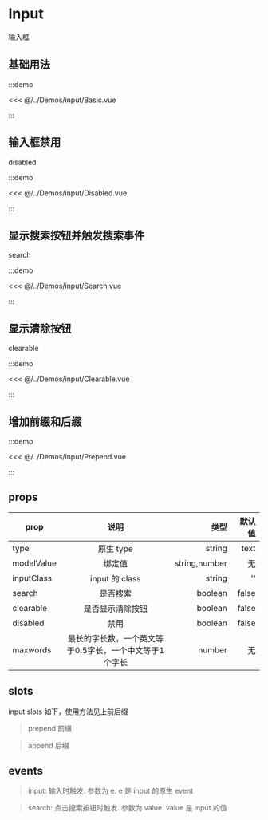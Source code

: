 # Input

输入框

## 基础用法

:::demo

<<< @/../Demos/input/Basic.vue

:::

## 输入框禁用

disabled

:::demo

<<< @/../Demos/input/Disabled.vue

:::

## 显示搜索按钮并触发搜索事件

search

:::demo

<<< @/../Demos/input/Search.vue

:::

## 显示清除按钮

clearable

:::demo

<<< @/../Demos/input/Clearable.vue

:::

## 增加前缀和后缀

:::demo

<<< @/../Demos/input/Prepend.vue

:::

## props

| prop       |       说明       |    类型 | 默认值 |
| ---------- | :--------------: | ------: | -----: |
| type       |    原生 type     |  string |   text |
| modelValue |      绑定值      |  string,number |   无 |
| inputClass |  input 的 class  |  string |     '' |
| search     |     是否搜索     | boolean |  false |
| clearable  | 是否显示清除按钮 | boolean |  false |
| disabled   |       禁用       | boolean |  false |
| maxwords   | 最长的字长数，一个英文等于0.5字长，一个中文等于1个字长 | number |  无 |

## slots

input slots 如下，使用方法见上前后缀

> prepend 前缀

> append 后缀

## events

> input: 输入时触发. 参数为 e. e 是 input 的原生 event

> search: 点击搜索按钮时触发. 参数为 value. value 是 input 的值
